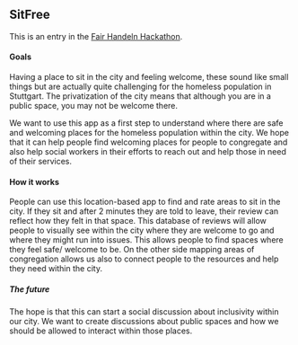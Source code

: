 
## SitFree

This is an entry in the [Fair Handeln Hackathon](https://www.eventbrite.de/e/fair-handeln-hackathon-dein-social-hackathon-fur-globale-herausforderungen-tickets-56697615093).

#### Goals

Having a place to sit in the city and feeling welcome, these sound like small things but are actually quite challenging for the homeless population in Stuttgart. The privatization of the city means that although you are in a public space, you may not be welcome there.

We want to use this app as a first step to understand where there are safe and welcoming places for the homeless population within the city. We hope that it can help people find welcoming places for people to congregate and also help social workers in their efforts to reach out and help those in need of their services.

#### How it works

People can use this location-based app to find and rate areas to sit in the city. If they sit and after 2 minutes they are told to leave, their review can reflect how they felt in that space. This database of reviews will allow people to visually see within the city where they are welcome to go and where they might run into issues. This allows people to find spaces where they feel safe/ welcome to be. On the other side mapping areas of congregation allows us also to connect people to the resources and help they need within the city.

##### The future

The hope is that this can start a social discussion about inclusivity within our city. We want to create discussions about public spaces and how we should be allowed to interact within those places.
